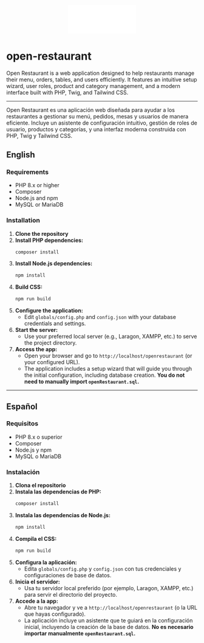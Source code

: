 <p align="center">
  <img src="assets/or/logo.svg" alt="Open Restaurant Logo" width="180" />
</p>

# open-restaurant

Open Restaurant is a web application designed to help restaurants manage their menu, orders, tables, and users efficiently. It features an intuitive setup wizard, user roles, product and category management, and a modern interface built with PHP, Twig, and Tailwind CSS.

---

Open Restaurant es una aplicación web diseñada para ayudar a los restaurantes a gestionar su menú, pedidos, mesas y usuarios de manera eficiente. Incluye un asistente de configuración intuitivo, gestión de roles de usuario, productos y categorías, y una interfaz moderna construida con PHP, Twig y Tailwind CSS.

## English

### Requirements
- PHP 8.x or higher
- Composer
- Node.js and npm
- MySQL or MariaDB

### Installation
1. **Clone the repository**
2. **Install PHP dependencies:**
   ```sh
   composer install
   ```
3. **Install Node.js dependencies:**
   ```sh
   npm install
   ```
4. **Build CSS:**
   ```sh
   npm run build
   ```
5. **Configure the application:**
   - Edit `globals/config.php` and `config.json` with your database credentials and settings.
6. **Start the server:**
   - Use your preferred local server (e.g., Laragon, XAMPP, etc.) to serve the project directory.
7. **Access the app:**
   - Open your browser and go to `http://localhost/openrestaurant` (or your configured URL).
   - The application includes a setup wizard that will guide you through the initial configuration, including database creation. **You do not need to manually import `openRestaurant.sql`.**

---

## Español

### Requisitos
- PHP 8.x o superior
- Composer
- Node.js y npm
- MySQL o MariaDB

### Instalación
1. **Clona el repositorio**
2. **Instala las dependencias de PHP:**
   ```sh
   composer install
   ```
3. **Instala las dependencias de Node.js:**
   ```sh
   npm install
   ```
4. **Compila el CSS:**
   ```sh
   npm run build
   ```
5. **Configura la aplicación:**
   - Edita `globals/config.php` y `config.json` con tus credenciales y configuraciones de base de datos.
6. **Inicia el servidor:**
   - Usa tu servidor local preferido (por ejemplo, Laragon, XAMPP, etc.) para servir el directorio del proyecto.
7. **Accede a la app:**
   - Abre tu navegador y ve a `http://localhost/openrestaurant` (o la URL que hayas configurado).
   - La aplicación incluye un asistente que te guiará en la configuración inicial, incluyendo la creación de la base de datos. **No es necesario importar manualmente `openRestaurant.sql`.**